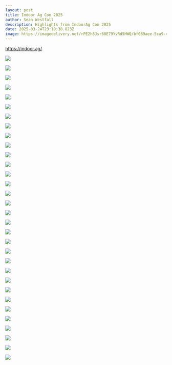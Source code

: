 ```yaml
---
layout: post
title: Indoor Ag Con 2025
author: Sean Westfall
description: Highlights from IndoorAg Con 2025
date: 2025-03-24T23:10:38.823Z
image: https://imagedelivery.net/rPE2h8Jsr68E79YvRd5HWQ/bf089aee-5ca9-4dde-9020-e02869ef8f00/public
---
```

<https://indoor.ag/>

[](https://indoor.ag/)

![](https://hungerunited.s3.us-east-2.amazonaws.com/blog/indooragcon2025/IMG_6020.png)

![](https://hungerunited.s3.us-east-2.amazonaws.com/blog/indooragcon2025/IMG_6021.png)  

![](https://hungerunited.s3.us-east-2.amazonaws.com/blog/indooragcon2025/IMG_6022.png)  

![](https://hungerunited.s3.us-east-2.amazonaws.com/blog/indooragcon2025/IMG_6023.png)  

![](https://hungerunited.s3.us-east-2.amazonaws.com/blog/indooragcon2025/IMG_6024.png)  

![](https://hungerunited.s3.us-east-2.amazonaws.com/blog/indooragcon2025/IMG_6025.png)  

![](https://hungerunited.s3.us-east-2.amazonaws.com/blog/indooragcon2025/IMG_6026.png)  

![](https://hungerunited.s3.us-east-2.amazonaws.com/blog/indooragcon2025/IMG_6027.png)  

![](https://hungerunited.s3.us-east-2.amazonaws.com/blog/indooragcon2025/IMG_6028.png)  

![](https://hungerunited.s3.us-east-2.amazonaws.com/blog/indooragcon2025/IMG_6029.png)  

![](https://hungerunited.s3.us-east-2.amazonaws.com/blog/indooragcon2025/IMG_6030.png)  

![](https://hungerunited.s3.us-east-2.amazonaws.com/blog/indooragcon2025/IMG_6031.png)  

![](https://hungerunited.s3.us-east-2.amazonaws.com/blog/indooragcon2025/IMG_6032.png)  

![](https://hungerunited.s3.us-east-2.amazonaws.com/blog/indooragcon2025/IMG_6033.png)  

![](https://hungerunited.s3.us-east-2.amazonaws.com/blog/indooragcon2025/IMG_6034.png)  

![](https://hungerunited.s3.us-east-2.amazonaws.com/blog/indooragcon2025/IMG_6035.png)  

![](https://hungerunited.s3.us-east-2.amazonaws.com/blog/indooragcon2025/IMG_6036.png)  

![](https://hungerunited.s3.us-east-2.amazonaws.com/blog/indooragcon2025/IMG_6037.png)  

![](https://hungerunited.s3.us-east-2.amazonaws.com/blog/indooragcon2025/IMG_6038.png)  

![](https://hungerunited.s3.us-east-2.amazonaws.com/blog/indooragcon2025/IMG_6039.png)  

![](https://hungerunited.s3.us-east-2.amazonaws.com/blog/indooragcon2025/IMG_6040.png)  

![](https://hungerunited.s3.us-east-2.amazonaws.com/blog/indooragcon2025/IMG_6041.png)  

![](https://hungerunited.s3.us-east-2.amazonaws.com/blog/indooragcon2025/IMG_6042.png)  

![](https://hungerunited.s3.us-east-2.amazonaws.com/blog/indooragcon2025/IMG_6043.png)  

![](https://hungerunited.s3.us-east-2.amazonaws.com/blog/indooragcon2025/IMG_6044.png)  

![](https://hungerunited.s3.us-east-2.amazonaws.com/blog/indooragcon2025/IMG_6045.png)  

![](https://hungerunited.s3.us-east-2.amazonaws.com/blog/indooragcon2025/IMG_6046.png)  

![](https://hungerunited.s3.us-east-2.amazonaws.com/blog/indooragcon2025/IMG_6047.png)  

![](https://hungerunited.s3.us-east-2.amazonaws.com/blog/indooragcon2025/IMG_6048.png)  

![](https://hungerunited.s3.us-east-2.amazonaws.com/blog/indooragcon2025/IMG_6049.png)  

![](https://hungerunited.s3.us-east-2.amazonaws.com/blog/indooragcon2025/IMG_6050.png)  

![](https://hungerunited.s3.us-east-2.amazonaws.com/blog/indooragcon2025/IMG_6051.png)  

















